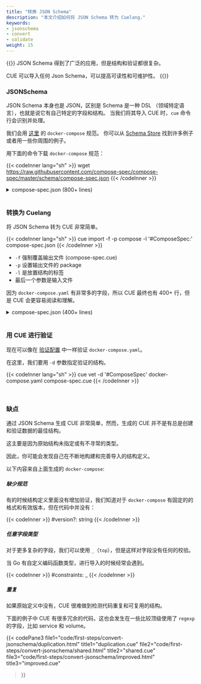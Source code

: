 ```yaml
---
title: "转换 JSON Schema"
description: "本文介绍如何将 JSON Schema 转为 Cuelang."
keywords:
- jsonschema
- convert
- validate
weight: 15
---
```


{{<lead>}}
JSON Schema 得到了广泛的应用，但是结构和验证都很复杂。

CUE 可以导入任何 Json Schema，可以提高可读性和可维护性。
{{</lead>}}


### JSONSchema

JSON Schema 本身也是 JSON，区别是 Schema 是一种 DSL （领域特定语言），也就是说它有自己特定的字段和结构。
当我们将其导入 CUE 时，`cue` 命令行会识别并处理。

我们会用 [这里](https://github.com/compose-spec/compose-spec) 的 `docker-compose` 规范。
你可以从 [Schema Store](https://www.schemastore.org/json/) 找到许多例子或者用一些你周围的例子。

用下面的命令下载 `docker-compose` 规范：

{{< codeInner lang="sh" >}}
wget https://raw.githubusercontent.com/compose-spec/compose-spec/master/schema/compose-spec.json
{{< /codeInner >}}


<details>
  <summary class="h5">compose-spec.json (800+ lines)</summary>

{{< codePane file="code/first-steps/convert-jsonschema/compose-spec.json" title="compose-spec.json" lang="json">}}

</details>


<br>

### 转换为 Cuelang

将 JSON Schema 转为 CUE 非常简单。

{{< codeInner lang="sh" >}}
cue import -f -p compose -l '#ComposeSpec:' compose-spec.json
{{< /codeInner >}}

- `-f` 强制覆盖输出文件 (compose-spec.cue)
- `-p` 设置输出文件的 package 
- `-l` 是放置结构的标签
- 最后一个参数是输入文件

因为 `docker-compose.yaml` 有非常多的字段，所以 CUE 最终也有 400+ 行，但是 CUE 会更容易阅读和理解。

<details>
  <summary class="h5">compose-spec.json (400+ lines)</summary>

{{< codePane file="code/first-steps/convert-jsonschema/compose-spec.html" title="compose-spec.cue" >}}

</details>

<br>

### 用 CUE 进行验证

现在可以像在 [验证配置](/first-steps/validate-configuration) 中一样验证 `docker-compose.yaml`。

在这里，我们要用 `-d` 参数指定验证的结构。

{{< codeInner lang="sh" >}}
cue vet -d '#ComposeSpec' docker-compose.yaml compose-spec.cue
{{< /codeInner >}}

<br>

### 缺点

通过 JSON Schema 生成 CUE 非常简单，然而，生成的 CUE 并不是有总是创建和验证数据的最佳结构。

这主要是因为原始结构未指定或有不寻常的类型。

因此，你可能会发现自己在不断地构建和完善导入的结构定义。

以下内容来自上面生成的 `docker-compose`:

##### 缺少规范

有的时候结构定义里面没有增加验证，我们知道对于 `docker-compose` 有固定的的格式和有效版本，但在代码中并没有：

{{< codeInner >}}
#version?: string
{{< /codeInner >}}

##### 任意字段类型

对于更多复杂的字段，我们可以使用 `_`（`top`），但是这样对字段没有任何的校验。

当 Go 有自定义编码函数类型，进行导入的时候经常会遇到。

{{< codeInner >}}
#constraints: _
{{< /codeInner >}}

##### 重复

如果原始定义中没有，CUE 很难做到检测代码重复和可复用的结构。

下面的例子中 CUE 有很多冗余的代码，这也会发生在一些比较顶级使用了 `regexp` 的字段，比如 service 和 volume。

{{< codePane3
  file1="code/first-steps/convert-jsonschema/duplication.html" title1="duplication.cue"
  file2="code/first-steps/convert-jsonschema/shared.html" title2="shared.cue"
  file3="code/first-steps/convert-jsonschema/improved.html" title3="improved.cue"
>}}


